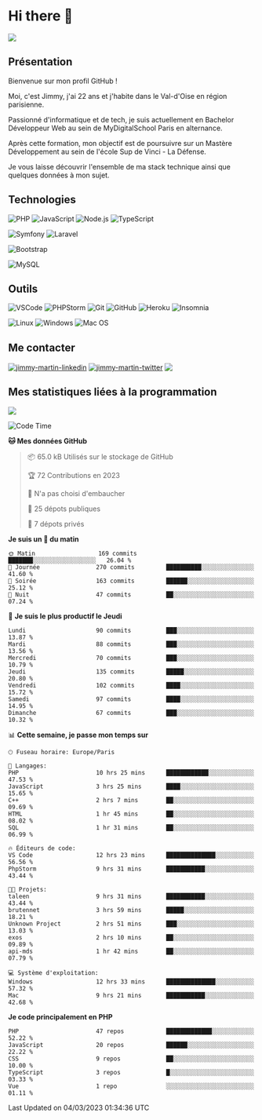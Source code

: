 # Hi there 👋

![](https://komarev.com/ghpvc/?username=jimmy-martin&color=1a1b27)

<!--
**jimmy-martin/jimmy-martin** is a ✨ _special_ ✨ repository because its `README.md` (this file) appears on your GitHub profile.

Here are some ideas to get you started:

- 🔭 I’m currently working on ...
- 🌱 I’m currently learning ...
- 👯 I’m looking to collaborate on ...
- 🤔 I’m looking for help with ...
- 💬 Ask me about ...
- 📫 How to reach me: ...
- 😄 Pronouns: ...
- ⚡ Fun fact: ...
-->

## Présentation

Bienvenue sur mon profil GitHub !

Moi, c'est Jimmy, j'ai 22 ans et j'habite dans le Val-d'Oise en région parisienne.

Passionné d'informatique et de tech, je suis actuellement en Bachelor Développeur Web au sein de MyDigitalSchool Paris en alternance.

Après cette formation, mon objectif est de poursuivre sur un Mastère Développement au sein de l'école Sup de Vinci - La Défense.

Je vous laisse découvrir l'ensemble de ma stack technique ainsi que quelques données à mon sujet.

## Technologies

<div>

![PHP](https://img.shields.io/badge/PHP-777BB4?style=for-the-badge&logo=php&logoColor=white) ![JavaScript](https://img.shields.io/badge/JavaScript-F7DF1E?style=for-the-badge&logo=javascript&logoColor=black) ![Node.js](https://img.shields.io/badge/Node.js-43853D?style=for-the-badge&logo=node.js&logoColor=white) ![TypeScript](https://img.shields.io/badge/TypeScript-007ACC?style=for-the-badge&logo=typescript&logoColor=white)

</div>
<div>

![Symfony](https://img.shields.io/badge/Symfony-092E20?style=for-the-badge&logo=symfony&logoColor=white) ![Laravel](https://img.shields.io/badge/Laravel-FF2D20?style=for-the-badge&logo=laravel&logoColor=white)

</div>
<div>

![Bootstrap](https://img.shields.io/badge/Bootstrap-563D7C?style=for-the-badge&logo=bootstrap&logoColor=white)

</div>
<div>

![MySQL](https://img.shields.io/badge/MySQL-4479A1?style=for-the-badge&logo=mysql&logoColor=white)

</div>

## Outils

![VSCode](https://img.shields.io/badge/VSCode-007ACC?style=for-the-badge&logo=visual-studio-code&logoColor=white)
![PHPStorm](http://img.shields.io/badge/-PHPStorm-181717?style=for-the-badge&logo=phpstorm&logoColor=white)
![Git](https://img.shields.io/badge/Git-E44C30?style=for-the-badge&logo=git&logoColor=white)
![GitHub](https://img.shields.io/badge/GitHub-100000?style=for-the-badge&logo=github&logoColor=white)
![Heroku](https://img.shields.io/badge/Heroku-6762a6?style=for-the-badge&logo=heroku&logoColor=white)
![Insomnia](https://img.shields.io/badge/Insomnia-5600cd?style=for-the-badge&logo=insomnia&logoColor=white)

![Linux](https://img.shields.io/badge/Linux-FCC624?style=for-the-badge&logo=linux&logoColor=white)
![Windows](https://img.shields.io/badge/Windows-0078D6?style=for-the-badge&logo=windows&logoColor=white)
![Mac OS](https://img.shields.io/badge/mac%20os-000000?style=for-the-badge&logo=apple&logoColor=white)

## Me contacter

<p>
<a href="https://www.linkedin.com/in/jimmy-martin-dev/" target="blank"><img align="center" src="https://img.shields.io/badge/-LinkedIn-0077B5?style=for-the-badge&logo=Linkedin&logoColor=white&link=https://www.linkedin.com/in/jimmy-martin-dev/" alt="jimmy-martin-linkedin"/></a>
<a href="https://twitter.com/jimmydev_" target="blank"><img align="center" src="https://img.shields.io/badge/-Twitter-1DA1F2?style=for-the-badge&logo=Twitter&logoColor=white&link=https://twitter.com/jimmydev_" alt="jimmy-martin-twitter"/></a>
 <a href="mailto:jimmy.martin952@gmail.com" target="blank"><img align="center" src="https://img.shields.io/badge/gmail-D14836?style=for-the-badge&logo=gmail&logoColor=white" /></a>
</p>

## Mes statistiques liées à la programmation

<a href="https://github-readme-stats.vercel.app/api/top-langs/?username=jimmy-martin&layout=compact">
  <img align="center" src="https://github-readme-stats.vercel.app/api/top-langs/?username=jimmy-martin&layout=compact"/>
</a>



<!--START_SECTION:waka-->
![Code Time](http://img.shields.io/badge/Code%20Time-1%2C575%20hrs%2016%20mins-blue)

**🐱 Mes données GitHub** 

> 📦 65.0 kB Utilisés sur le stockage de GitHub 
 > 
> 🏆 72 Contributions en 2023
 > 
> 🚫 N'a pas choisi d'embaucher
 > 
> 📜 25 dépots publiques 
 > 
> 🔑 7 dépots privés 
 > 
**Je suis un 🐤 du matin** 

```text
🌞 Matin                  169 commits         ███████░░░░░░░░░░░░░░░░░░   26.04 % 
🌆 Journée                270 commits         ██████████░░░░░░░░░░░░░░░   41.60 % 
🌃 Soirée                 163 commits         ██████░░░░░░░░░░░░░░░░░░░   25.12 % 
🌙 Nuit                   47 commits          ██░░░░░░░░░░░░░░░░░░░░░░░   07.24 % 
```
📅 **Je suis le plus productif le Jeudi** 

```text
Lundi                    90 commits          ███░░░░░░░░░░░░░░░░░░░░░░   13.87 % 
Mardi                    88 commits          ███░░░░░░░░░░░░░░░░░░░░░░   13.56 % 
Mercredi                 70 commits          ███░░░░░░░░░░░░░░░░░░░░░░   10.79 % 
Jeudi                    135 commits         █████░░░░░░░░░░░░░░░░░░░░   20.80 % 
Vendredi                 102 commits         ████░░░░░░░░░░░░░░░░░░░░░   15.72 % 
Samedi                   97 commits          ████░░░░░░░░░░░░░░░░░░░░░   14.95 % 
Dimanche                 67 commits          ███░░░░░░░░░░░░░░░░░░░░░░   10.32 % 
```


📊 **Cette semaine, je passe mon temps sur** 

```text
🕑︎ Fuseau horaire: Europe/Paris

💬 Langages: 
PHP                      10 hrs 25 mins      ████████████░░░░░░░░░░░░░   47.53 % 
JavaScript               3 hrs 25 mins       ████░░░░░░░░░░░░░░░░░░░░░   15.65 % 
C++                      2 hrs 7 mins        ██░░░░░░░░░░░░░░░░░░░░░░░   09.69 % 
HTML                     1 hr 45 mins        ██░░░░░░░░░░░░░░░░░░░░░░░   08.02 % 
SQL                      1 hr 31 mins        ██░░░░░░░░░░░░░░░░░░░░░░░   06.99 % 

🔥 Éditeurs de code: 
VS Code                  12 hrs 23 mins      ██████████████░░░░░░░░░░░   56.56 % 
PhpStorm                 9 hrs 31 mins       ███████████░░░░░░░░░░░░░░   43.44 % 

🐱‍💻 Projets: 
taleen                   9 hrs 31 mins       ███████████░░░░░░░░░░░░░░   43.44 % 
brutennet                3 hrs 59 mins       █████░░░░░░░░░░░░░░░░░░░░   18.21 % 
Unknown Project          2 hrs 51 mins       ███░░░░░░░░░░░░░░░░░░░░░░   13.03 % 
exos                     2 hrs 10 mins       ██░░░░░░░░░░░░░░░░░░░░░░░   09.89 % 
api-mds                  1 hr 42 mins        ██░░░░░░░░░░░░░░░░░░░░░░░   07.79 % 

💻 Système d'exploitation: 
Windows                  12 hrs 33 mins      ██████████████░░░░░░░░░░░   57.32 % 
Mac                      9 hrs 21 mins       ███████████░░░░░░░░░░░░░░   42.68 % 
```

**Je code principalement en PHP** 

```text
PHP                      47 repos            █████████████░░░░░░░░░░░░   52.22 % 
JavaScript               20 repos            ██████░░░░░░░░░░░░░░░░░░░   22.22 % 
CSS                      9 repos             ██░░░░░░░░░░░░░░░░░░░░░░░   10.00 % 
TypeScript               3 repos             █░░░░░░░░░░░░░░░░░░░░░░░░   03.33 % 
Vue                      1 repo              ░░░░░░░░░░░░░░░░░░░░░░░░░   01.11 % 
```




 Last Updated on 04/03/2023 01:34:36 UTC
<!--END_SECTION:waka-->


